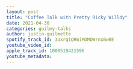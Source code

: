 ```yaml
---
layout: post
title: "Coffee Talk with Pretty Ricky Willdy"
date: 2021-04-30
categories: guilmy-talks
author: justin-guilmette
spotify_track_id: 3UxrqiQR6iMDMOWrnxBwBE
youtube_video_id: 
apple_track_id: 1000519421596
youtube_metadata: 
---
```

